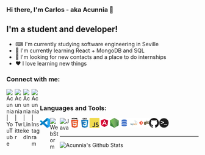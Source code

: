 ### Hi there, I'm Carlos - aka Acunnia 👋

## I'm a student and developer!
- ⌨ I'm currently studying software engineering in Seville
- 🌱 I'm currently learning React + MongoDB and SQL
- 👯 I'm looking for new contacts and a place to do internships  
- ♥ I love learning new things

### Connect with me:

[<img align="left" alt="Acunnia | YouTube" width="22px" src="https://cdn.jsdelivr.net/npm/simple-icons@v3/icons/youtube.svg" />][youtube]
[<img align="left" alt="Acunnia | Twitter" width="22px" src="https://cdn.jsdelivr.net/npm/simple-icons@v3/icons/twitter.svg" />][twitter]
[<img align="left" alt="Acunnia | LinkedIn" width="22px" src="https://cdn.jsdelivr.net/npm/simple-icons@v3/icons/linkedin.svg" />][linkedin]
[<img align="left" alt="Acunnia | Instagram" width="22px" src="https://cdn.jsdelivr.net/npm/simple-icons@v3/icons/instagram.svg" />][instagram]

<br />

### Languages and Tools:

<img align="left" alt="Visual Studio Code" width="26px" src="https://raw.githubusercontent.com/github/explore/80688e429a7d4ef2fca1e82350fe8e3517d3494d/topics/visual-studio-code/visual-studio-code.png" />
<img align="left" alt="WebStorm" width="26px" src="https://www.danysoft.com/wp-content/uploads/2020/04/WebStorm_256.png" />
<img align="left" alt="Java" width="26px" src="https://cdn.iconscout.com/icon/free/png-256/java-43-569305.png" />
<img align="left" alt="HTML5" width="26px" src="https://raw.githubusercontent.com/github/explore/80688e429a7d4ef2fca1e82350fe8e3517d3494d/topics/html/html.png" />
<img align="left" alt="CSS3" width="26px" src="https://raw.githubusercontent.com/github/explore/80688e429a7d4ef2fca1e82350fe8e3517d3494d/topics/css/css.png" />
<img align="left" alt="JavaScript" width="26px" src="https://raw.githubusercontent.com/github/explore/80688e429a7d4ef2fca1e82350fe8e3517d3494d/topics/javascript/javascript.png" />
<img align="left" alt="Angular" width="26px" src="https://raw.githubusercontent.com/github/explore/80688e429a7d4ef2fca1e82350fe8e3517d3494d/topics/angular/angular.png" />
<img align="left" alt="Node.js" width="26px" src="https://raw.githubusercontent.com/github/explore/80688e429a7d4ef2fca1e82350fe8e3517d3494d/topics/nodejs/nodejs.png" />
<img align="left" alt="SQL" width="26px" src="https://raw.githubusercontent.com/github/explore/80688e429a7d4ef2fca1e82350fe8e3517d3494d/topics/sql/sql.png" />
<img align="left" alt="MySQL" width="26px" src="https://raw.githubusercontent.com/github/explore/80688e429a7d4ef2fca1e82350fe8e3517d3494d/topics/mysql/mysql.png" />
<img align="left" alt="Git" width="26px" src="https://raw.githubusercontent.com/github/explore/80688e429a7d4ef2fca1e82350fe8e3517d3494d/topics/git/git.png" />
<img align="left" alt="GitHub" width="26px" src="https://raw.githubusercontent.com/github/explore/78df643247d429f6cc873026c0622819ad797942/topics/github/github.png" />
<img align="left" alt="HTML5" width="26px" src="https://raw.githubusercontent.com/github/explore/80688e429a7d4ef2fca1e82350fe8e3517d3494d/topics/terminal/terminal.png" />

<br />
<br />

---

<img align="left" alt="Acunnia's Github Stats" src="https://github-readme-stats.vercel.app/api?username=Acunnia&show_icons=true&hide_border=true" />

[twitter]: https://twitter.com/acunnia
[youtube]: https://www.youtube.com/channel/UCyjLW2HCFxu628O-_7pHLOw
[instagram]: https://instagram.com/acunnia
[linkedin]: https://www.linkedin.com/in/carlos-acuña-b514b21b3/
